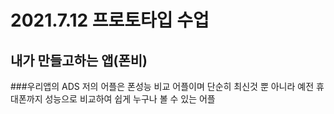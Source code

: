 # 2021.7.12 프로토타입 수업
## 내가 만들고하는 앱(폰비)
###우리앱의 ADS
저의 어플은 폰성능 비교 어플이며 단순히 최신것 뿐 아니라 예전 휴대폰까지 성능으로 비교하여 쉽게 누구나 볼 수 있는 어플
